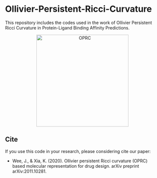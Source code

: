 # Ollivier-Persistent-Ricci-Curvature

This repository includes the codes used in the work of Ollivier Persistent Ricci Curvature in Protein-Ligand Binding Affinity Predictions. 

<p align="center">
<img src="https://github.com/ExpectozJJ/Ollivier-Persistent-Ricci-Curvature/img/toc.png" title="OPRC" width="300" >
</p>

## Cite 
If you use this code in your research, please considering cite our paper:

* Wee, J., & Xia, K. (2020). Ollivier persistent Ricci curvature (OPRC) based molecular representation for drug design. arXiv preprint arXiv:2011.10281.
